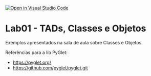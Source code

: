 [![Open in Visual Studio Code](https://classroom.github.com/assets/open-in-vscode-c66648af7eb3fe8bc4f294546bfd86ef473780cde1dea487d3c4ff354943c9ae.svg)](https://classroom.github.com/online_ide?assignment_repo_id=8290697&assignment_repo_type=AssignmentRepo)
# Lab01 - TADs, Classes e Objetos 

Exemplos apresentados na sala de aula sobre Classes e Objetos.

Referências para a lib PyGlet: 

- https://pyglet.org/
- https://github.com/pyglet/pyglet.git
